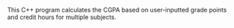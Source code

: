 This C++ program calculates the CGPA based on user-inputted grade points and credit hours for multiple subjects.
